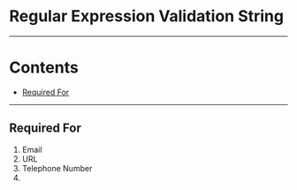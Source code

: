 # Regular Expression Validation String <!-- omit in toc -->

---

# Contents <!-- omit in toc -->

- [Required For](#required-for)

---

## Required For

1. Email
2. URL
3. Telephone Number
4. 